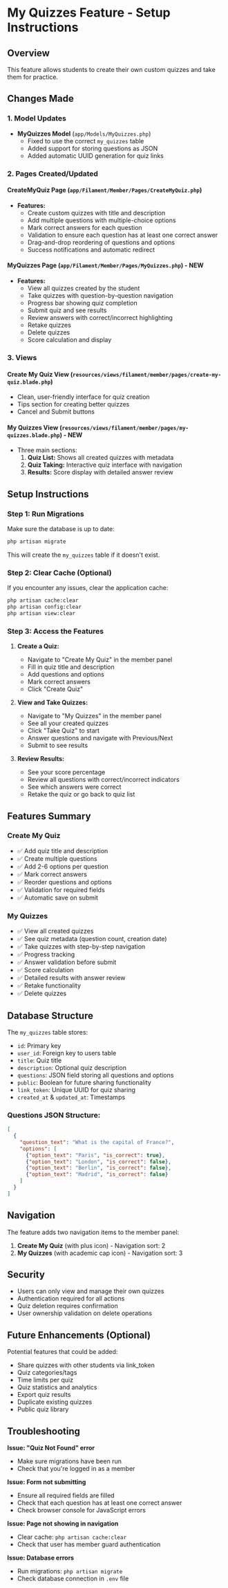 # My Quizzes Feature - Setup Instructions

## Overview
This feature allows students to create their own custom quizzes and take them for practice.

## Changes Made

### 1. Model Updates
- **MyQuizzes Model** (`app/Models/MyQuizzes.php`)
  - Fixed to use the correct `my_quizzes` table
  - Added support for storing questions as JSON
  - Added automatic UUID generation for quiz links

### 2. Pages Created/Updated

#### CreateMyQuiz Page (`app/Filament/Member/Pages/CreateMyQuiz.php`)
- **Features:**
  - Create custom quizzes with title and description
  - Add multiple questions with multiple-choice options
  - Mark correct answers for each question
  - Validation to ensure each question has at least one correct answer
  - Drag-and-drop reordering of questions and options
  - Success notifications and automatic redirect

#### MyQuizzes Page (`app/Filament/Member/Pages/MyQuizzes.php`) - **NEW**
- **Features:**
  - View all quizzes created by the student
  - Take quizzes with question-by-question navigation
  - Progress bar showing quiz completion
  - Submit quiz and see results
  - Review answers with correct/incorrect highlighting
  - Retake quizzes
  - Delete quizzes
  - Score calculation and display

### 3. Views

#### Create My Quiz View (`resources/views/filament/member/pages/create-my-quiz.blade.php`)
- Clean, user-friendly interface for quiz creation
- Tips section for creating better quizzes
- Cancel and Submit buttons

#### My Quizzes View (`resources/views/filament/member/pages/my-quizzes.blade.php`) - **NEW**
- Three main sections:
  1. **Quiz List:** Shows all created quizzes with metadata
  2. **Quiz Taking:** Interactive quiz interface with navigation
  3. **Results:** Score display with detailed answer review

## Setup Instructions

### Step 1: Run Migrations
Make sure the database is up to date:

```bash
php artisan migrate
```

This will create the `my_quizzes` table if it doesn't exist.

### Step 2: Clear Cache (Optional)
If you encounter any issues, clear the application cache:

```bash
php artisan cache:clear
php artisan config:clear
php artisan view:clear
```

### Step 3: Access the Features

1. **Create a Quiz:**
   - Navigate to "Create My Quiz" in the member panel
   - Fill in quiz title and description
   - Add questions and options
   - Mark correct answers
   - Click "Create Quiz"

2. **View and Take Quizzes:**
   - Navigate to "My Quizzes" in the member panel
   - See all your created quizzes
   - Click "Take Quiz" to start
   - Answer questions and navigate with Previous/Next
   - Submit to see results

3. **Review Results:**
   - See your score percentage
   - Review all questions with correct/incorrect indicators
   - See which answers were correct
   - Retake the quiz or go back to quiz list

## Features Summary

### Create My Quiz
- ✅ Add quiz title and description
- ✅ Create multiple questions
- ✅ Add 2-6 options per question
- ✅ Mark correct answers
- ✅ Reorder questions and options
- ✅ Validation for required fields
- ✅ Automatic save on submit

### My Quizzes
- ✅ View all created quizzes
- ✅ See quiz metadata (question count, creation date)
- ✅ Take quizzes with step-by-step navigation
- ✅ Progress tracking
- ✅ Answer validation before submit
- ✅ Score calculation
- ✅ Detailed results with answer review
- ✅ Retake functionality
- ✅ Delete quizzes

## Database Structure

The `my_quizzes` table stores:
- `id`: Primary key
- `user_id`: Foreign key to users table
- `title`: Quiz title
- `description`: Optional quiz description
- `questions`: JSON field storing all questions and options
- `public`: Boolean for future sharing functionality
- `link_token`: Unique UUID for quiz sharing
- `created_at` & `updated_at`: Timestamps

### Questions JSON Structure:
```json
[
  {
    "question_text": "What is the capital of France?",
    "options": [
      {"option_text": "Paris", "is_correct": true},
      {"option_text": "London", "is_correct": false},
      {"option_text": "Berlin", "is_correct": false},
      {"option_text": "Madrid", "is_correct": false}
    ]
  }
]
```

## Navigation

The feature adds two navigation items to the member panel:
1. **Create My Quiz** (with plus icon) - Navigation sort: 2
2. **My Quizzes** (with academic cap icon) - Navigation sort: 3

## Security

- Users can only view and manage their own quizzes
- Authentication required for all actions
- Quiz deletion requires confirmation
- User ownership validation on delete operations

## Future Enhancements (Optional)

Potential features that could be added:
- Share quizzes with other students via link_token
- Quiz categories/tags
- Time limits per quiz
- Quiz statistics and analytics
- Export quiz results
- Duplicate existing quizzes
- Public quiz library

## Troubleshooting

**Issue: "Quiz Not Found" error**
- Make sure migrations have been run
- Check that you're logged in as a member

**Issue: Form not submitting**
- Ensure all required fields are filled
- Check that each question has at least one correct answer
- Check browser console for JavaScript errors

**Issue: Page not showing in navigation**
- Clear cache: `php artisan cache:clear`
- Check that user has member guard authentication

**Issue: Database errors**
- Run migrations: `php artisan migrate`
- Check database connection in `.env` file
